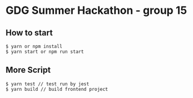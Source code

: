 # GDG Summer Hackathon - group 15

## How to start
```
$ yarn or npm install
$ yarn start or npm run start
```

## More Script
```
$ yarn test // test run by jest
$ yarn build // build frontend project
```
